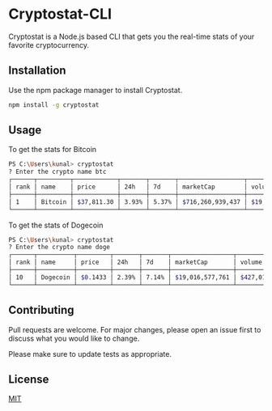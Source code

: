 # Cryptostat-CLI

Cryptostat is a Node.js based CLI that gets you the real-time stats of your favorite cryptocurrency.

## Installation

Use the npm package manager to install Cryptostat.

```bash
npm install -g cryptostat
```

## Usage
To get the stats for Bitcoin

```bash
PS C:\Users\kunal> cryptostat
? Enter the crypto name btc
┌──────┬─────────┬────────────┬───────┬───────┬──────────────────┬─────────────────┬───────────────────┐
│ rank │ name    │ price      │ 24h   │ 7d    │ marketCap        │ volume          │ circulatingSupply │
├──────┼─────────┼────────────┼───────┼───────┼──────────────────┼─────────────────┼───────────────────┤
│ 1    │ Bitcoin │ $37,811.30 │ 3.93% │ 5.37% │ $716,260,939,437 │ $19,136,686,586 │ 18,943,037 BTC    │
└──────┴─────────┴────────────┴───────┴───────┴──────────────────┴─────────────────┴───────────────────┘
```
To get the stats of Dogecoin

```bash
PS C:\Users\kunal> cryptostat
? Enter the crypto name doge
┌──────┬──────────┬─────────┬───────┬───────┬─────────────────┬──────────────┬──────────────────────┐
│ rank │ name     │ price   │ 24h   │ 7d    │ marketCap       │ volume       │ circulatingSupply    │
├──────┼──────────┼─────────┼───────┼───────┼─────────────────┼──────────────┼──────────────────────┤
│ 10   │ Dogecoin │ $0.1433 │ 2.39% │ 7.14% │ $19,016,577,761 │ $427,013,025 │ 132,670,764,300 DOGE │
└──────┴──────────┴─────────┴───────┴───────┴─────────────────┴──────────────┴──────────────────────┘
```

## Contributing
Pull requests are welcome. For major changes, please open an issue first to discuss what you would like to change.

Please make sure to update tests as appropriate.

## License
[MIT](https://choosealicense.com/licenses/mit/)